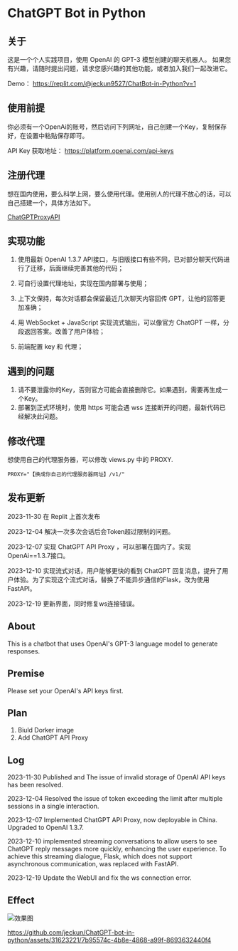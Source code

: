 # ChatGPT Bot in Python

## 关于

这是一个个人实践项目，使用 OpenAI 的 GPT-3 模型创建的聊天机器人。 如果您有兴趣，请随时提出问题，请求您感兴趣的其他功能，或者加入我们一起改进它。

Demo： https://replit.com/@jeckun9527/ChatBot-in-Python?v=1

## 使用前提

你必须有一个OpenAi的账号，然后访问下列网址，自己创建一个Key，复制保存好，在设置中粘贴保存即可。

API Key 获取地址： https://platform.openai.com/api-keys

## 注册代理

想在国内使用，要么科学上网，要么使用代理。使用别人的代理不放心的话，可以自己搭建一个，具体方法如下。

[ChatGPTProxyAPI](https://github.com/x-dr/chatgptProxyAPI)

## 实现功能

1. 使用最新 OpenAI 1.3.7 API接口，与旧版接口有些不同，已对部分聊天代码进行了迁移，后面继续完善其他的代码；

2. 可自行设置代理地址，实现在国内部署与使用；

3. 上下文保持，每次对话都会保留最近几次聊天内容回传 GPT，让他的回答更加准确；

4. 用 WebSocket + JavaScript 实现流式输出，可以像官方 ChatGPT 一样，分段返回答案。改善了用户体验；

5. 前端配置 key 和 代理；

## 遇到的问题

1. 请不要泄露你的Key，否则官方可能会直接删除它。如果遇到，需要再生成一个Key。
2. 部署到正式环境时，使用 https 可能会遇 wss 连接断开的问题，最新代码已经解决此问题。

## 修改代理

想使用自己的代理服务器，可以修改 views.py 中的 PROXY.

```
PROXY="【换成你自己的代理服务器网址】/v1/"
```

## 发布更新

2023-11-30 在 Replit 上首次发布

2023-12-04 解决一次多次会话后会Token超过限制的问题。

2023-12-07 实现 ChatGPT API Proxy ，可以部署在国内了。实现OpenAi==1.3.7接口。

2023-12-10 实现流式对话，用户能够更快的看到 ChatGPT 回复消息，提升了用户体验。为了实现这个流式对话，替换了不能异步通信的Flask，改为使用FastAPI。

2023-12-19 更新界面，同时修复ws连接错误。

## About

This is a chatbot that uses OpenAI's GPT-3 language model to generate responses.

## Premise

Please set your OpenAI's API keys first.

## Plan

1. Biuld Dorker image
2. Add ChatGPT API Proxy

## Log

2023-11-30 Published and The issue of invalid storage of OpenAI API keys has been resolved.

2023-12-04 Resolved the issue of token exceeding the limit after multiple sessions in a single interaction.

2023-12-07 Implemented ChatGPT API Proxy, now deployable in China. Upgraded to OpenAI 1.3.7.

2023-12-10 implemented streaming conversations to allow users to see ChatGPT reply messages more quickly, enhancing the user experience. To achieve this streaming dialogue, Flask, which does not support asynchronous communication, was replaced with FastAPI.

2023-12-19 Update the WebUI and fix the ws connection error.

## Effect

![效果图](https://github.com/jeckun/ChatShare/blob/ChatShare-0-0-005/doc/2023-12-19_12.51.28.webp)

https://github.com/jeckun/ChatGPT-bot-in-python/assets/31623221/7b95574c-4b8e-4868-a99f-8693632440f4
